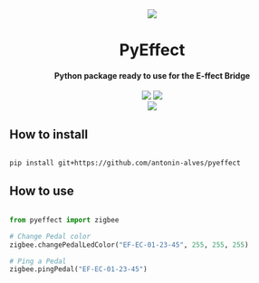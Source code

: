 <div align="center">
  <a href="https://e-ffect.fr">
    <img src="https://media.alors-la.center/s/16hqhl6h.svg"/>
  </a>
</div>

<div align="center"><h1>PyEffect</h1></div>

<div align="center">
<h4>Python package ready to use for the E-ffect Bridge</h4>
</div>

<div align="center">
<img src="https://img.shields.io/badge/Language-Python-blueviolet" />
<img src="https://img.shields.io/badge/Network-Zigbee-blue" />
</div>

<div align="center">
<img src="https://img.shields.io/badge/version-0.0.4-green" /> 
</div>

## How to install

```sh

pip install git+https://github.com/antonin-alves/pyeffect

```

## How to use 

```python

from pyeffect import zigbee

# Change Pedal color
zigbee.changePedalLedColor("EF-EC-01-23-45", 255, 255, 255)

# Ping a Pedal
zigbee.pingPedal("EF-EC-01-23-45")


```
